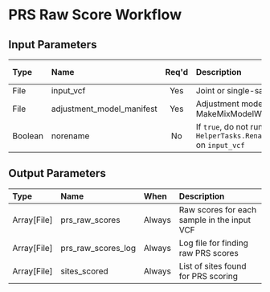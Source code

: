 # PRS Raw Score Workflow

## Input Parameters

| Type | Name | Req'd | Description | Default Value |
| :--- | :--- | :---: | :--- | :--- |
| File | input_vcf | Yes | Joint or single-sample VCF to score | |
| File | adjustment_model_manifest | Yes | Adjustment model manifest file from MakeMixModelWorkflow | |
| Boolean | norename | No | If `true`, do not run `HelperTasks.RenameChromosomesInVcf` on `input_vcf` | false |

## Output Parameters

| Type | Name | When | Description |
| :--- | :--- | :--- | :--- |
| Array[File] | prs_raw_scores | Always | Raw scores for each sample in the input VCF |
| Array[File] | prs_raw_scores_log | Always | Log file for finding raw PRS scores |
| Array[File] | sites_scored | Always | List of sites found for PRS scoring |
